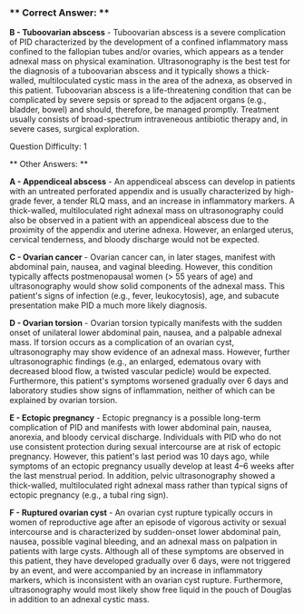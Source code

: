 ### ** Correct Answer: **

**B - Tuboovarian abscess** - Tuboovarian abscess is a severe complication of PID characterized by the development of a confined inflammatory mass confined to the fallopian tubes and/or ovaries, which appears as a tender adnexal mass on physical examination. Ultrasonography is the best test for the diagnosis of a tuboovarian abscess and it typically shows a thick-walled, multiloculated cystic mass in the area of the adnexa, as observed in this patient. Tuboovarian abscess is a life-threatening condition that can be complicated by severe sepsis or spread to the adjacent organs (e.g., bladder, bowel) and should, therefore, be managed promptly. Treatment usually consists of broad-spectrum intraveneous antibiotic therapy and, in severe cases, surgical exploration.

Question Difficulty: 1

** Other Answers: **

**A - Appendiceal abscess** - An appendiceal abscess can develop in patients with an untreated perforated appendix and is usually characterized by high-grade fever, a tender RLQ mass, and an increase in inflammatory markers. A thick-walled, multiloculated right adnexal mass on ultrasonography could also be observed in a patient with an appendiceal abscess due to the proximity of the appendix and uterine adnexa. However, an enlarged uterus, cervical tenderness, and bloody discharge would not be expected.

**C - Ovarian cancer** - Ovarian cancer can, in later stages, manifest with abdominal pain, nausea, and vaginal bleeding. However, this condition typically affects postmenopausal women (> 55 years of age) and ultrasonography would show solid components of the adnexal mass. This patient's signs of infection (e.g., fever, leukocytosis), age, and subacute presentation make PID a much more likely diagnosis.

**D - Ovarian torsion** - Ovarian torsion typically manifests with the sudden onset of unilateral lower abdominal pain, nausea, and a palpable adnexal mass. If torsion occurs as a complication of an ovarian cyst, ultrasonography may show evidence of an adnexal mass. However, further ultrasonographic findings (e.g., an enlarged, edematous ovary with decreased blood flow, a twisted vascular pedicle) would be expected. Furthermore, this patient's symptoms worsened gradually over 6 days and laboratory studies show signs of inflammation, neither of which can be explained by ovarian torsion.

**E - Ectopic pregnancy** - Ectopic pregnancy is a possible long-term complication of PID and manifests with lower abdominal pain, nausea, anorexia, and bloody cervical discharge. Individuals with PID who do not use consistent protection during sexual intercourse are at risk of ectopic pregnancy. However, this patient's last period was 10 days ago, while symptoms of an ectopic pregnancy usually develop at least 4–6 weeks after the last menstrual period. In addition, pelvic ultrasonography showed a thick-walled, multiloculated right adnexal mass rather than typical signs of ectopic pregnancy (e.g., a tubal ring sign).

**F - Ruptured ovarian cyst** - An ovarian cyst rupture typically occurs in women of reproductive age after an episode of vigorous activity or sexual intercourse and is characterized by sudden-onset lower abdominal pain, nausea, possible vaginal bleeding, and an adnexal mass on palpation in patients with large cysts. Although all of these symptoms are observed in this patient, they have developed gradually over 6 days, were not triggered by an event, and were accompanied by an increase in inflammatory markers, which is inconsistent with an ovarian cyst rupture. Furthermore, ultrasonography would most likely show free liquid in the pouch of Douglas in addition to an adnexal cystic mass.

